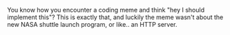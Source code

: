You know how you encounter a coding meme and think "hey I should implement this"?
This is exactly that, and luckily the meme wasn't about the new NASA shuttle launch program, or like.. an HTTP server.
